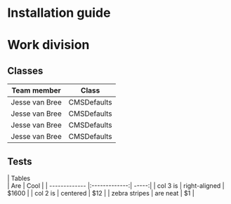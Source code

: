 # Installation guide

# Work division

## Classes
| Team member    | Class         |
| -------------  |:-------------:|
| Jesse van Bree | CMSDefaults   |
| Jesse van Bree | CMSDefaults   |
| Jesse van Bree | CMSDefaults   |
| Jesse van Bree | CMSDefaults   |

## Tests
| Tables  
| Are           | Cool  |
| ------------- |:-------------:| -----:|
| col 3 is      | right-aligned | $1600 |
| col 2 is      | centered      |   $12 |
| zebra stripes | are neat      |    $1 |